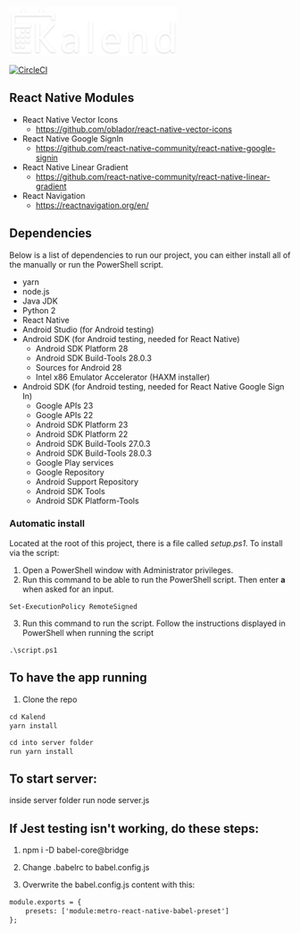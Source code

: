<img src="https://raw.githubusercontent.com/CDH-Studio/Kalend/master/src/assets/img/kalendFullLogo.png" alt="Kalend" width="300"/>


[![CircleCI](https://circleci.com/gh/CDH-Studio/Kalend.svg?style=svg)](https://circleci.com/gh/CDH-Studio/Kalend)

## React Native Modules

* React Native Vector Icons
  * https://github.com/oblador/react-native-vector-icons
* React Native Google SignIn
  * https://github.com/react-native-community/react-native-google-signin
* React Native Linear Gradient
  * https://github.com/react-native-community/react-native-linear-gradient
* React Navigation
  * https://reactnavigation.org/en/

## Dependencies

Below is a list of dependencies to run our project, you can either install all of the manually or run the PowerShell script.

* yarn
* node.js
* Java JDK
* Python 2
* React Native
* Android Studio (for Android testing)
* Android SDK (for Android testing, needed for React Native)
  * Android SDK Platform 28
  * Android SDK Build-Tools 28.0.3
  * Sources for Android 28
  * Intel x86 Emulator Accelerator (HAXM installer)
* Android SDK (for Android testing, needed for React Native Google Sign In)
  * Google APIs 23
  * Google APIs 22
  * Android SDK Platform 23
  * Android SDK Platform 22
  * Android SDK Build-Tools 27.0.3
  * Android SDK Build-Tools 28.0.3
  * Google Play services
  * Google Repository
  * Android Support Repository
  * Android SDK Tools
  * Android SDK Platform-Tools

### Automatic install

Located at the root of this project, there is a file called *setup.ps1*. To install via the script:

1. Open a PowerShell window with Administrator privileges.
2. Run this command to be able to run the PowerShell script. Then enter **a** when asked for an input.
```
Set-ExecutionPolicy RemoteSigned
```
3. Run this command to run the script. Follow the instructions displayed in PowerShell when running the script
```
.\script.ps1
```


## To have the app running

1. Clone the repo

```
cd Kalend
yarn install
```

```
cd into server folder
run yarn install
```

## To start server:
inside server folder run node server.js

## If Jest testing isn't working, do these steps:
1. npm i -D babel-core@bridge

2. Change .babelrc to babel.config.js

3. Overwrite the babel.config.js content with this:
```
module.exports = {
	presets: ['module:metro-react-native-babel-preset']
};
```

